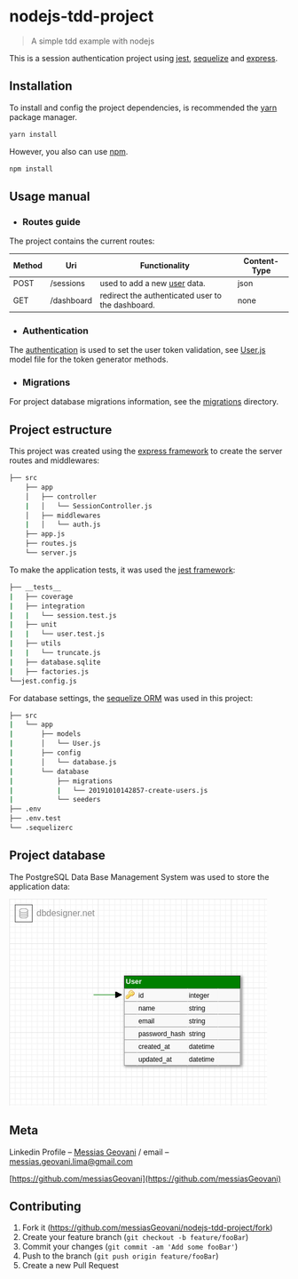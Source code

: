 # nodejs-tdd-project
> A simple tdd example with nodejs

This is a session authentication project using [jest](https://github.com/facebook/jest), [sequelize](https://github.com/sequelize/sequelize) and [express](https://github.com/expressjs/express).

## Installation

To install and config the project dependencies, is recommended the [yarn](https://yarnpkg.com/lang/en/) package manager.

```sh
yarn install
```

However, you also can use [npm](npmjs.com/get-npm).

```sh
npm install
```

## Usage manual

- ### Routes guide

The project contains the current routes:

| Method | Uri        | Functionality                                  | Content-Type |
|--------|------------|------------------------------------------------|--------------|
| POST   | /sessions  | used to add a new [user](src/app/controllers/SessionController) data.                   | json         |
| GET    | /dashboard | redirect the authenticated user to the dashboard. | none         |

- ### Authentication

The [authentication](src/app/middlewares/auth.js) is used to set the user token validation, see [User.js](src/app/models/User.js) model file for the token generator methods.

- ### Migrations

For project database migrations information, see the [migrations](src/database/migrations) directory.

## Project estructure

This project was created using the [express framework](https://expressjs.com/) to create the server routes and middlewares:

```bash
├── src
    ├── app
    │   ├── controller
    |   │   └── SessionController.js
    │   ├── middlewares
    |   │   └── auth.js
    ├── app.js
    ├── routes.js
    └── server.js
```

To make the application tests, it was used the [jest framework](https://jestjs.io/):

```bash
├── __tests__
|   ├── coverage
|   ├── integration
|   |   └── session.test.js
|   ├── unit
|   |   └── user.test.js
|   ├── utils
|   |   └── truncate.js
|   ├── database.sqlite
|   ├── factories.js
└──jest.config.js
```

For database settings, the [sequelize ORM](https://sequelize.org/) was used in this project:

```bash
├── src
|   └── app
|       ├── models
|       │   └── User.js
|       ├── config
|       │   └── database.js
|       └── database
|           ├── migrations
|           |   └── 20191010142857-create-users.js
|           └── seeders
├── .env
├── .env.test
└── .sequelizerc

```

## Project database

The PostgreSQL Data Base Management System was used to store the application data:

<img src="docs/TDD-DATABASE-SCHEMA.png">

## Meta

Linkedin Profile – [Messias Geovani](https://www.linkedin.com/in/messias-geovani-00125416a?lipi=urn%3Ali%3Apage%3Ad_flagship3_profile_view_base_contact_details%3BGnSoFwiETD%2BtGrv4dF9mSw%3D%3D) / email – messias.geovani.lima@gmail.com

[https://github.com/messiasGeovani](https://github.com/messiasGeovani)

## Contributing

1. Fork it (<https://github.com/messiasGeovani/nodejs-tdd-project/fork>)
2. Create your feature branch (`git checkout -b feature/fooBar`)
3. Commit your changes (`git commit -am 'Add some fooBar'`)
4. Push to the branch (`git push origin feature/fooBar`)
5. Create a new Pull Request
